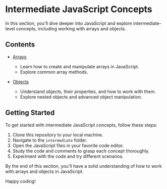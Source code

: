 # Intermediate JavaScript Concepts

In this section, you'll dive deeper into JavaScript and explore intermediate-level concepts, including working with arrays and objects.

## Contents

- [Arrays](./arrays.js)
  - Learn how to create and manipulate arrays in JavaScript.
  - Explore common array methods.

- [Objects](./objects.js)
  - Understand objects, their properties, and how to work with them.
  - Explore nested objects and advanced object manipulation.

## Getting Started

To get started with intermediate JavaScript concepts, follow these steps:

1. Clone this repository to your local machine.
2. Navigate to the `intermediate` folder.
3. Open the JavaScript files in your favorite code editor.
4. Study the code and comments to grasp each concept thoroughly.
5. Experiment with the code and try different scenarios.

By the end of this section, you'll have a solid understanding of how to work with arrays and objects in JavaScript.

Happy coding!

